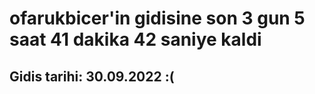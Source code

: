 # ofarukbicer'in gidisine son 3 gun 5 saat 41 dakika 42 saniye kaldi

## Gidis tarihi: 30.09.2022 :(
